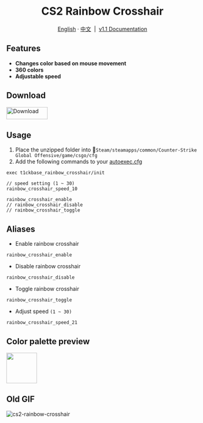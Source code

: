 [](#readme)
<div id="toc">
  <ul align="center" style="list-style: none">
    <summary>
      <h1>
        CS2 Rainbow Crosshair
      </h1>
    </summary>
  </ul>
</div>
<p align="center">
  <a href="https://github.com/T1ckbase/cs2-rainbow-crosshair#readme">English</a>
  ·
  <a href="https://github.com/T1ckbase/cs2-rainbow-crosshair/blob/main/zh-TW.md">中文</a>
  &nbsp;|&nbsp;
  <a href="https://github.com/T1ckbase/cs2-rainbow-crosshair/blob/main/v1.1.0.md">v1.1 Documentation</a>
</p>

## Features
- **Changes color based on mouse movement**
- **360 colors**
- **Adjustable speed**

## Download
<a href="https://github.com/T1ckbase/cs2-rainbow-crosshair/releases/latest">
  <picture>
    <source media="(prefers-color-scheme: dark)" srcset="https://raw.githubusercontent.com/T1ckbase/cs2-rainbow-crosshair/refs/heads/main/download-button-dark.svg">
    <img src="https://raw.githubusercontent.com/T1ckbase/cs2-rainbow-crosshair/refs/heads/main/download-button-light.svg" alt="Download" width="108" height="32">
  </picture>
</a>

[id1]: ## "Counter-Strike Global Offensive/game/csgo/cfg/autoexec.cfg"
## Usage
1. Place the unzipped folder into :file_folder:`Steam/steamapps/common/Counter-Strike Global Offensive/game/csgo/cfg`
2. Add the following commands to your [autoexec.cfg][id1]
```
exec t1ckbase_rainbow_crosshair/init

// speed setting (1 ~ 30)
rainbow_crosshair_speed_10

rainbow_crosshair_enable
// rainbow_crosshair_disable
// rainbow_crosshair_toggle
```

## Aliases
- Enable rainbow crosshair
```
rainbow_crosshair_enable
```
- Disable rainbow crosshair
```
rainbow_crosshair_disable
```
- Toggle rainbow crosshair
```
rainbow_crosshair_toggle
```
- Adjust speed `(1 ~ 30)`
```
rainbow_crosshair_speed_21
```

## Color palette preview
<img src="https://raw.githubusercontent.com/T1ckbase/cs2-rainbow-crosshair/refs/heads/main/rainbow.svg" width="80px" height="80px">

<br/>

## Old GIF
![cs2-rainbow-crosshair](https://github.com/T1ckbase/cs2-rainbow-crosshair/assets/146760065/6a01bc8a-d4c8-48ad-b6ed-f93c4a2c1b64)
